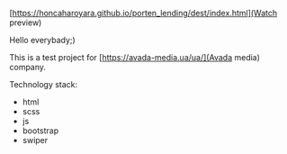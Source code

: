 [https://honcaharoyara.github.io/porten_lending/dest/index.html](Watch preview)

Hello everybady;)

This is a test project for [https://avada-media.ua/ua/](Avada media) company.

Technology stack:
- html
- scss
- js
- bootstrap
- swiper

